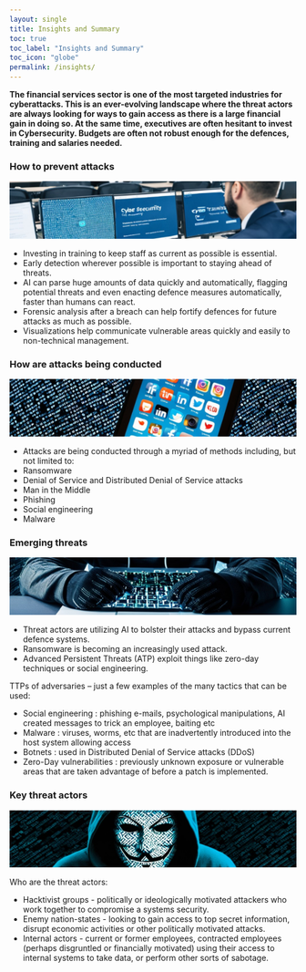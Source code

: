 ```yaml
---
layout: single
title: Insights and Summary
toc: true
toc_label: "Insights and Summary"
toc_icon: "globe"
permalink: /insights/
---
```


**The financial services sector is one of the most targeted  industries for cyberattacks. This is an ever-evolving landscape where the threat actors are  always looking for ways to gain access as there is a large financial gain in doing so. At the same time, executives are often hesitant to invest in Cybersecurity. Budgets are often not robust enough for the defences, training and salaries needed.**

### How to prevent attacks

![the-team](/assets/Image_theteam.png)

* Investing in training to keep staff as current as possible is essential.
* Early detection wherever possible is important to staying ahead of threats.
* AI can parse huge amounts of data quickly and automatically, flagging potential threats and even enacting defence measures automatically, faster than humans can react.
* Forensic analysis after a breach can help fortify defences for future attacks as much as possible.
* Visualizations help communicate vulnerable areas quickly and easily to non-technical management.

### How are attacks being conducted

![attacks](/assets/Image-mobile.png)

* Attacks are being conducted through a myriad of methods including, but not limited to:
* Ransomware
* Denial of Service and Distributed Denial of Service attacks
* Man in the Middle
* Phishing
* Social engineering
* Malware

### Emerging threats

![threats](/assets/Image_keyboard.png)

* Threat actors are utilizing AI to bolster their attacks and bypass current defence systems.
* Ransomware is becoming an increasingly used attack.
* Advanced Persistent Threats (ATP) exploit things like zero-day techniques or social engineering.

TTPs of adversaries – just a few examples of the many tactics that can be used:
* Social engineering : phishing e-mails, psychological manipulations, AI created messages to trick an employee, baiting etc
* Malware : viruses, worms, etc that are inadvertently introduced into the host system allowing access 
* Botnets : used in Distributed Denial of Service attacks (DDoS)
* Zero-Day vulnerabilities : previously unknown exposure or vulnerable areas that are taken advantage of before a patch is implemented.

### Key threat actors

![actors](/assets/Image_anon.png)

Who are the threat actors:
* Hacktivist groups - politically or ideologically motivated attackers who work together to compromise a systems security.
* Enemy nation-states - looking to gain access to top secret information, disrupt economic activities or other politically motivated attacks. 
* Internal actors - current or former employees, contracted employees (perhaps disgruntled or financially motivated) using their access to internal systems to take data, or perform other sorts of sabotage. 